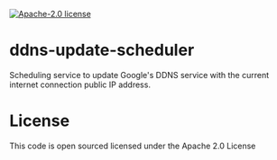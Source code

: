 [![Apache-2.0 license](http://img.shields.io/badge/license-Apache-brightgreen.svg)](http://www.apache.org/licenses/LICENSE-2.0.html)

ddns-update-scheduler
=====================

Scheduling service to update Google's DDNS service with the current internet connection public IP address.

License
=======
This code is open sourced licensed under the Apache 2.0 License
